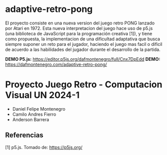 # adaptive-retro-pong
El proyecto consiste en una nueva version del juego retro PONG lanzado por Atari en 1972. Esta nueva interpretacion del juego hace uso de p5.js (una biblioteca de JavaScript para la programación creativa [1]), y tiene como propuesta, la implementacion de una dificultad adaptativa que busca siempre suponer un reto para el jugador, haciendo el juego mas facil o dificil de acuerdo a las habilidades del jugador durante el desarrollo de la partida.

**DEMO P5.js:** https://editor.p5js.org/dafmontenegro/full/Cnx7DpEdd
**DEMO:** https://dafmontenegro.com/adaptive-retro-pong/

# Proyecto Juego Retro - Computacion Visual UN 2024-1
- Daniel Felipe Montenegro
- Camilo Andres Fierro
- Anderson Barrera

## Referencias
[1] p5.js. Tomado de: https://p5js.org/
